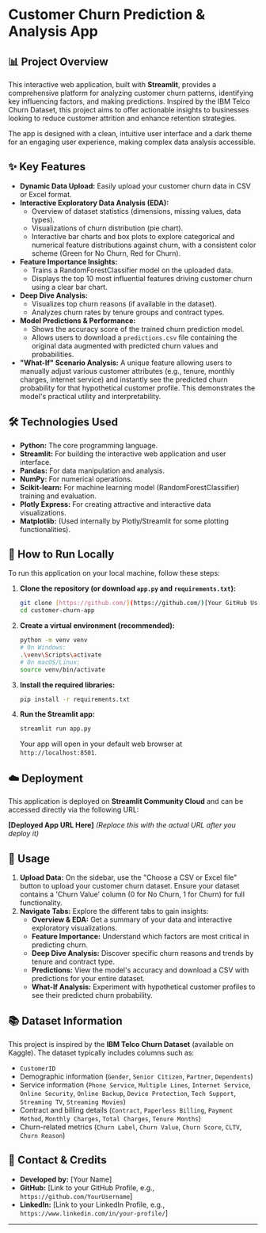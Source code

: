 # Customer Churn Prediction & Analysis App

## 📊 Project Overview

This interactive web application, built with **Streamlit**, provides a comprehensive platform for analyzing customer churn patterns, identifying key influencing factors, and making predictions. Inspired by the IBM Telco Churn Dataset, this project aims to offer actionable insights to businesses looking to reduce customer attrition and enhance retention strategies.

The app is designed with a clean, intuitive user interface and a dark theme for an engaging user experience, making complex data analysis accessible.

## ✨ Key Features

* **Dynamic Data Upload:** Easily upload your customer churn data in CSV or Excel format.
* **Interactive Exploratory Data Analysis (EDA):**
    * Overview of dataset statistics (dimensions, missing values, data types).
    * Visualizations of churn distribution (pie chart).
    * Interactive bar charts and box plots to explore categorical and numerical feature distributions against churn, with a consistent color scheme (Green for No Churn, Red for Churn).
* **Feature Importance Insights:**
    * Trains a RandomForestClassifier model on the uploaded data.
    * Displays the top 10 most influential features driving customer churn using a clear bar chart.
* **Deep Dive Analysis:**
    * Visualizes top churn reasons (if available in the dataset).
    * Analyzes churn rates by tenure groups and contract types.
* **Model Predictions & Performance:**
    * Shows the accuracy score of the trained churn prediction model.
    * Allows users to download a `predictions.csv` file containing the original data augmented with predicted churn values and probabilities.
* **"What-If" Scenario Analysis:** A unique feature allowing users to manually adjust various customer attributes (e.g., tenure, monthly charges, internet service) and instantly see the predicted churn probability for that hypothetical customer profile. This demonstrates the model's practical utility and interpretability.

## 🛠️ Technologies Used

* **Python:** The core programming language.
* **Streamlit:** For building the interactive web application and user interface.
* **Pandas:** For data manipulation and analysis.
* **NumPy:** For numerical operations.
* **Scikit-learn:** For machine learning model (RandomForestClassifier) training and evaluation.
* **Plotly Express:** For creating attractive and interactive data visualizations.
* **Matplotlib:** (Used internally by Plotly/Streamlit for some plotting functionalities).

## 🚀 How to Run Locally

To run this application on your local machine, follow these steps:

1.  **Clone the repository (or download `app.py` and `requirements.txt`):**
    ```bash
    git clone [https://github.com/](https://github.com/)[Your GitHub Username]/customer-churn-app.git
    cd customer-churn-app
    ```
2.  **Create a virtual environment (recommended):**
    ```bash
    python -m venv venv
    # On Windows:
    .\venv\Scripts\activate
    # On macOS/Linux:
    source venv/bin/activate
    ```
3.  **Install the required libraries:**
    ```bash
    pip install -r requirements.txt
    ```
4.  **Run the Streamlit app:**
    ```bash
    streamlit run app.py
    ```
    Your app will open in your default web browser at `http://localhost:8501`.

## ☁️ Deployment

This application is deployed on **Streamlit Community Cloud** and can be accessed directly via the following URL:

**[Deployed App URL Here]**
*(Replace this with the actual URL after you deploy it)*

## 📝 Usage

1.  **Upload Data:** On the sidebar, use the "Choose a CSV or Excel file" button to upload your customer churn dataset. Ensure your dataset contains a 'Churn Value' column (0 for No Churn, 1 for Churn) for full functionality.
2.  **Navigate Tabs:** Explore the different tabs to gain insights:
    * **Overview & EDA:** Get a summary of your data and interactive exploratory visualizations.
    * **Feature Importance:** Understand which factors are most critical in predicting churn.
    * **Deep Dive Analysis:** Discover specific churn reasons and trends by tenure and contract type.
    * **Predictions:** View the model's accuracy and download a CSV with predictions for your entire dataset.
    * **What-If Analysis:** Experiment with hypothetical customer profiles to see their predicted churn probability.

## 📚 Dataset Information

This project is inspired by the **IBM Telco Churn Dataset** (available on Kaggle). The dataset typically includes columns such as:

* `CustomerID`
* Demographic information (`Gender`, `Senior Citizen`, `Partner`, `Dependents`)
* Service information (`Phone Service`, `Multiple Lines`, `Internet Service`, `Online Security`, `Online Backup`, `Device Protection`, `Tech Support`, `Streaming TV`, `Streaming Movies`)
* Contract and billing details (`Contract`, `Paperless Billing`, `Payment Method`, `Monthly Charges`, `Total Charges`, `Tenure Months`)
* Churn-related metrics (`Churn Label`, `Churn Value`, `Churn Score`, `CLTV`, `Churn Reason`)

## 🤝 Contact & Credits

* **Developed by:** [Your Name]
* **GitHub:** [Link to your GitHub Profile, e.g., `https://github.com/YourUsername`]
* **LinkedIn:** [Link to your LinkedIn Profile, e.g., `https://www.linkedin.com/in/your-profile/`]

---
